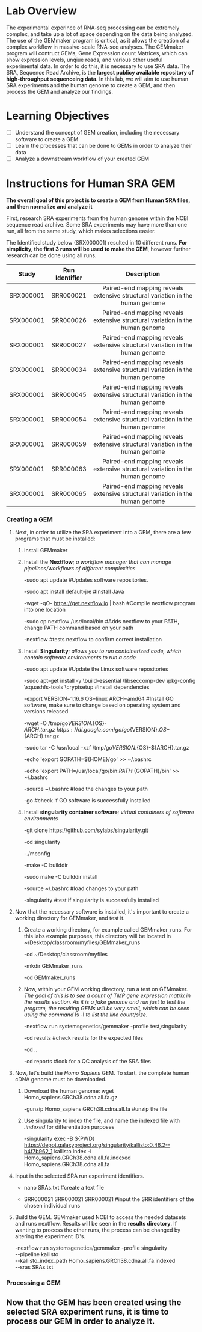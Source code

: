 # Lab Overview
The experimental experince of RNA-seq processing can be extremely complex, and take up a lot of space depending on the data being analyzed. The use of the GEMmaker program is critical, as it allows the creation of a complex workflow in massive-scale RNA-seq analyses. The GEMmaker program will contruct GEMs, Gene Expression count Matrices, which can show expression levels, unqiue reads, and various other useful experimental data. In order to do this, it is necessary to use SRA data. The SRA, Sequence Read Archive, is the **largest publicy available repository of high-throughput sequenceing data**. In this lab, we will aim to use human SRA experiments and the human genome to create a GEM, and then process the GEM and analyze our findings.

# Learning Objectives
- [ ] Understand the concept of GEM creation, including the necessary software to create a GEM
- [ ] Learn the processes that can be done to GEMs in order to analyze their data
- [ ] Analyze a downstream workflow of your created GEM

# Instructions for Human SRA GEM
**The overall goal of this project is to create a GEM from Human SRA files, and then normalize and analyze it**

First, research SRA experiments from the human genome within the NCBI sequence read archive. Some SRA experiments may have more than one run, all from the same study, which makes selections easier.

The Identified study below (SRX000001) resulted in 10 different runs. **For simplicity, the first 3 runs will be used to make the GEM**, however further research can be done using all runs.

| Study | Run Identifier | Description |
| :-----------: | :-----------: | :-----------: |
| SRX000001 | SRR000021 | Paired-end mapping reveals extensive structural variation in the human genome |
| SRX000001 | SRR000026 | Paired-end mapping reveals extensive structural variation in the human genome |
| SRX000001 | SRR000027 | Paired-end mapping reveals extensive structural variation in the human genome |
| SRX000001 | SRR000034 | Paired-end mapping reveals extensive structural variation in the human genome |
| SRX000001 | SRR000045 | Paired-end mapping reveals extensive structural variation in the human genome |
| SRX000001 | SRR000054 | Paired-end mapping reveals extensive structural variation in the human genome |
| SRX000001 | SRR000059 | Paired-end mapping reveals extensive structural variation in the human genome |
| SRX000001 | SRR000063 | Paired-end mapping reveals extensive structural variation in the human genome |
| SRX000001 | SRR000065 | Paired-end mapping reveals extensive structural variation in the human genome |

### Creating a GEM

1. Next, in order to utilize the SRA experiment into a GEM, there are a few programs that must be installed:

    1. Install GEMmaker
    
    2. Install the **Nextflow**; *a workflow manager that can manage pipelines/workflows of different complexities*

        -sudo apt update #Updates software repositories.
        
        -sudo apt install default-jre #Install Java
        
        -wget -qO- https://get.nextflow.io | bash #Compile nextflow program into one location
        
        -sudo cp nextflow /usr/local/bin #Adds nextflow to your PATH, change PATH command based on your path
        
        -nextflow #tests nextflow to confirm correct installation
        
    3. Install **Singularity**; *allows you to run containerized code, which contain software environments to run a code*
    
        -sudo apt update #Update the Linux software repositories
        
        -sudo apt-get install -y \build-essential \libseccomp-dev \pkg-config \squashfs-tools \cryptsetup #Install dependencies
        
        -export VERSION=1.16.6 OS=linux ARCH=amd64 #Install GO software, make sure to change based on operating system and versions released
        
        -wget -O /tmp/go${VERSION}.${OS}-${ARCH}.tar.gz \ https://dl.google.com/go/go${VERSION}.${OS}-${ARCH}.tar.gz
        
        -sudo tar -C /usr/local -xzf /tmp/go${VERSION}.${OS}-${ARCH}.tar.gz
        
        -echo 'export GOPATH=${HOME}/go' >> ~/.bashrc
        
        -echo 'export PATH=/usr/local/go/bin:${PATH}:${GOPATH}/bin' >> ~/.bashrc
        
        -source ~/.bashrc #load the changes to your path
        
        -go #check if GO software is successfully installed
    4. Install **singularity container software**; *virtual containers of software environments*
        
        -git clone https://github.com/sylabs/singularity.git
        
        -cd singularity
        
        -./mconfig
        
        -make -C builddir
        
        -sudo make -C builddir install
        
        -source ~/.bashrc #load changes to your path
        
        -singularity #test if singularity is successfully installed

2. Now that the necessary software is installed, it's important to create a working directory for GEMmaker, and test it. 
    1. Create a working directory, for example called GEMmaker_runs. For this labs example purposes, this directory will be located in ~/Desktop/classroom/myfiles/GEMmaker_runs
    
        -cd ~/Desktop/classroom/myfiles
        
        -mkdir GEMmaker_runs
        
        -cd GEMmaker_runs
        
    2. Now, within your GEM working directory, run a test on GEMmaker. *The goal of this is to see a count of TMP gene expression matrix in the results section. As it is a fake genome and run just to test the program, the resulting GEMs will be very small, which can be seen using the command* ls -l *to list the line count/size.*
        
        -nextflow run systemsgenetics/gemmaker -profile test,singularity
        
        -cd results #check results for the expected files
        
        -cd ..
        
        -cd reports #look for a QC analysis of the SRA files

3. Now, let's build the *Homo Sapiens* GEM. To start, the complete human cDNA genome must be downloaded. 
    1. Download the human genome: wget Homo_sapiens.GRCh38.cdna.all.fa.gz
    
        -gunzip Homo_sapiens.GRCh38.cdna.all.fa #unzip the file
        
    2. Use singularity to index the file, and name the indexed file with *.indexed* for differentiation purposes 
    
        -singularity exec -B ${PWD} https://depot.galaxyproject.org/singularity/kallisto:0.46.2--h4f7b962_1 kallisto index -i Homo_sapiens.GRCh38.cdna.all.fa.indexed Homo_sapiens.GRCh38.cdna.all.fa
        
4. Input in the selected SRA run experiment identifiers.

    - nano SRAs.txt #create a text file

    - SRR000021
    SRR000021
    SRR000021 #input the SRR identifiers of the chosen individual runs
    
5. Build the GEM. GEMmaker used NCBI to access the needed datasets and runs nextflow. Results will be seen in the **results directory**. If wanting to process the other runs, the process can be changed by altering the experiment ID's.

    -nextflow run systemsgenetics/gemmaker -profile singularity \
--pipeline kallisto \
--kallisto_index_path Homo_sapiens.GRCh38.cdna.all.fa.indexed \
--sras SRAs.txt

### Processing a GEM
## Now that the GEM has been created using the selected SRA experiment runs, it is time to process our GEM in order to analyze it.
